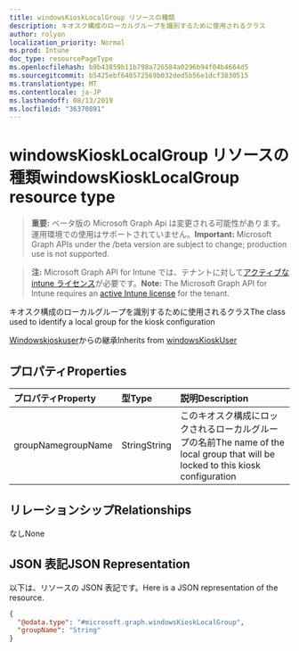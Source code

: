 ```yaml
---
title: windowsKioskLocalGroup リソースの種類
description: キオスク構成のローカルグループを識別するために使用されるクラス
author: rolyon
localization_priority: Normal
ms.prod: Intune
doc_type: resourcePageType
ms.openlocfilehash: b9b43859b11b798a726584a0296b94f04b4664d5
ms.sourcegitcommit: b5425ebf648572569b032ded5b56e1dcf3830515
ms.translationtype: MT
ms.contentlocale: ja-JP
ms.lasthandoff: 08/13/2019
ms.locfileid: "36370891"
---
```

# <a name="windowskiosklocalgroup-resource-type"></a><span data-ttu-id="24150-103">windowsKioskLocalGroup リソースの種類</span><span class="sxs-lookup"><span data-stu-id="24150-103">windowsKioskLocalGroup resource type</span></span>

> <span data-ttu-id="24150-104">**重要:** ベータ版の Microsoft Graph Api は変更される可能性があります。運用環境での使用はサポートされていません。</span><span class="sxs-lookup"><span data-stu-id="24150-104">**Important:** Microsoft Graph APIs under the /beta version are subject to change; production use is not supported.</span></span>

> <span data-ttu-id="24150-105">**注:** Microsoft Graph API for Intune では、テナントに対して[アクティブな intune ライセンス](https://go.microsoft.com/fwlink/?linkid=839381)が必要です。</span><span class="sxs-lookup"><span data-stu-id="24150-105">**Note:** The Microsoft Graph API for Intune requires an [active Intune license](https://go.microsoft.com/fwlink/?linkid=839381) for the tenant.</span></span>

<span data-ttu-id="24150-106">キオスク構成のローカルグループを識別するために使用されるクラス</span><span class="sxs-lookup"><span data-stu-id="24150-106">The class used to identify a local group for the kiosk configuration</span></span>


<span data-ttu-id="24150-107">[Windowskioskuser](../resources/intune-deviceconfig-windowskioskuser.md)からの継承</span><span class="sxs-lookup"><span data-stu-id="24150-107">Inherits from [windowsKioskUser](../resources/intune-deviceconfig-windowskioskuser.md)</span></span>

## <a name="properties"></a><span data-ttu-id="24150-108">プロパティ</span><span class="sxs-lookup"><span data-stu-id="24150-108">Properties</span></span>
|<span data-ttu-id="24150-109">プロパティ</span><span class="sxs-lookup"><span data-stu-id="24150-109">Property</span></span>|<span data-ttu-id="24150-110">型</span><span class="sxs-lookup"><span data-stu-id="24150-110">Type</span></span>|<span data-ttu-id="24150-111">説明</span><span class="sxs-lookup"><span data-stu-id="24150-111">Description</span></span>|
|:---|:---|:---|
|<span data-ttu-id="24150-112">groupName</span><span class="sxs-lookup"><span data-stu-id="24150-112">groupName</span></span>|<span data-ttu-id="24150-113">String</span><span class="sxs-lookup"><span data-stu-id="24150-113">String</span></span>|<span data-ttu-id="24150-114">このキオスク構成にロックされるローカルグループの名前</span><span class="sxs-lookup"><span data-stu-id="24150-114">The name of the local group that will be locked to this kiosk configuration</span></span>|

## <a name="relationships"></a><span data-ttu-id="24150-115">リレーションシップ</span><span class="sxs-lookup"><span data-stu-id="24150-115">Relationships</span></span>
<span data-ttu-id="24150-116">なし</span><span class="sxs-lookup"><span data-stu-id="24150-116">None</span></span>

## <a name="json-representation"></a><span data-ttu-id="24150-117">JSON 表記</span><span class="sxs-lookup"><span data-stu-id="24150-117">JSON Representation</span></span>
<span data-ttu-id="24150-118">以下は、リソースの JSON 表記です。</span><span class="sxs-lookup"><span data-stu-id="24150-118">Here is a JSON representation of the resource.</span></span>
<!-- {
  "blockType": "resource",
  "@odata.type": "microsoft.graph.windowsKioskLocalGroup"
}
-->
``` json
{
  "@odata.type": "#microsoft.graph.windowsKioskLocalGroup",
  "groupName": "String"
}
```



